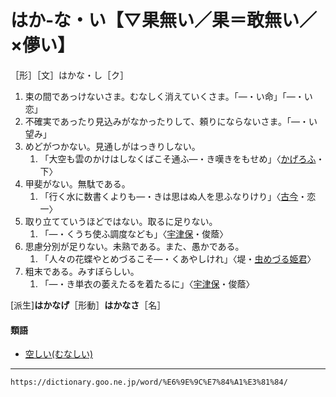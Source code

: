 # はか‐な・い【▽果無い／果＝敢無い／×儚い】

［形］［文］はかな・し［ク］
1. 束の間であっけないさま。むなしく消えていくさま。「―・い命」「―・い恋」
2. 不確実であったり見込みがなかったりして、頼りにならないさま。「―・い望み」
3. めどがつかない。見通しがはっきりしない。    
    1.  「大空も雲のかけはしなくばこそ通ふ―・き嘆きをもせめ」〈[かげろふ](https://dictionary.goo.ne.jp/word/%E8%9C%BB%E8%9B%89%E6%97%A5%E8%A8%98/#jn-39744)・下〉
4. 甲斐がない。無駄である。    
    1.  「行く水に数書くよりも―・きは思はぬ人を思ふなりけり」〈[古今](https://dictionary.goo.ne.jp/word/%E5%8F%A4%E4%BB%8A%E5%92%8C%E6%AD%8C%E9%9B%86/#jn-76609)・恋一〉
5. 取り立てていうほどではない。取るに足りない。    
    1.  「―・くうち使ふ調度なども」〈[宇津保](https://dictionary.goo.ne.jp/word/%E5%AE%87%E6%B4%A5%E4%BF%9D%E7%89%A9%E8%AA%9E/#jn-19844)・俊蔭〉
6. 思慮分別が足りない。未熟である。また、愚かである。    
    1.  「人々の花蝶やとめづるこそ―・くあやしけれ」〈堤・[虫めづる姫君](https://dictionary.goo.ne.jp/word/%E5%A0%A4%E4%B8%AD%E7%B4%8D%E8%A8%80%E7%89%A9%E8%AA%9E/#jn-147720)〉
7. 粗末である。みすぼらしい。    
    1.  「―・き単衣の萎えたるを着たるに」〈[宇津保](https://dictionary.goo.ne.jp/word/%E5%AE%87%E6%B4%A5%E4%BF%9D%E7%89%A9%E8%AA%9E/#jn-19844)・俊蔭〉
        

\[派生\]**はかなげ**［形動］**はかなさ**［名］

#### 類語

-   [空しい(むなしい)](https://dictionary.goo.ne.jp/word/%E7%A9%BA%E3%81%97%E3%81%84/#jn-215729)

---
`https://dictionary.goo.ne.jp/word/%E6%9E%9C%E7%84%A1%E3%81%84/`